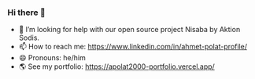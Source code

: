 ### Hi there 👋

- 🤔 I’m looking for help with our open source project Nisaba by Aktion Sodis.
- 📫 How to reach me: https://www.linkedin.com/in/ahmet-polat-profile/
- 😄 Pronouns: he/him
- 🌎 See my portfolio: https://apolat2000-portfolio.vercel.app/
